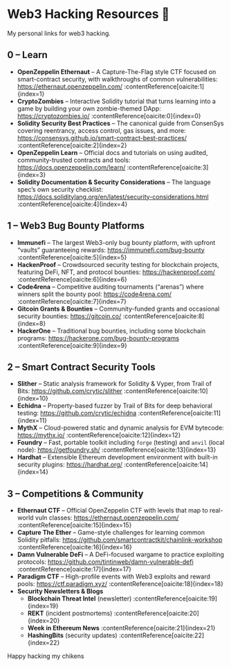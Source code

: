 # Web3 Hacking Resources 🔐

My personal links for web3 hacking.

## 0 – Learn

- **OpenZeppelin Ethernaut** – A Capture-The-Flag style CTF focused on smart-contract security, with walkthroughs of common vulnerabilities: https://ethernaut.openzeppelin.com/ :contentReference[oaicite:1]{index=1}  
- **CryptoZombies** – Interactive Solidity tutorial that turns learning into a game by building your own zombie-themed DApp: https://cryptozombies.io/ :contentReference[oaicite:0]{index=0}  
- **Solidity Security Best Practices** – The canonical guide from ConsenSys covering reentrancy, access control, gas issues, and more: https://consensys.github.io/smart-contract-best-practices/ :contentReference[oaicite:2]{index=2}  
- **OpenZeppelin Learn** – Official docs and tutorials on using audited, community-trusted contracts and tools: https://docs.openzeppelin.com/learn/ :contentReference[oaicite:3]{index=3}  
- **Solidity Documentation & Security Considerations** – The language spec’s own security checklist: https://docs.soliditylang.org/en/latest/security-considerations.html :contentReference[oaicite:4]{index=4}  

## 1 – Web3 Bug Bounty Platforms

- **Immunefi** – The largest Web3-only bug bounty platform, with upfront “vaults” guaranteeing rewards: https://immunefi.com/bug-bounty :contentReference[oaicite:5]{index=5}  
- **HackenProof** – Crowdsourced security testing for blockchain projects, featuring DeFi, NFT, and protocol bounties: https://hackenproof.com/ :contentReference[oaicite:6]{index=6}  
- **Code4rena** – Competitive auditing tournaments (“arenas”) where winners split the bounty pool: https://code4rena.com/ :contentReference[oaicite:7]{index=7}  
- **Gitcoin Grants & Bounties** – Community-funded grants and occasional security bounties: https://gitcoin.co/ :contentReference[oaicite:8]{index=8}  
- **HackerOne** – Traditional bug bounties, including some blockchain programs: https://hackerone.com/bug-bounty-programs :contentReference[oaicite:9]{index=9}  

## 2 – Smart Contract Security Tools

- **Slither** – Static analysis framework for Solidity & Vyper, from Trail of Bits: https://github.com/crytic/slither :contentReference[oaicite:10]{index=10}  
- **Echidna** – Property-based fuzzer by Trail of Bits for deep behavioral testing: https://github.com/crytic/echidna :contentReference[oaicite:11]{index=11}  
- **MythX** – Cloud-powered static and dynamic analysis for EVM bytecode: https://mythx.io/ :contentReference[oaicite:12]{index=12}  
- **Foundry** – Fast, portable toolkit including `forge` (testing) and `anvil` (local node): https://getfoundry.sh/ :contentReference[oaicite:13]{index=13}  
- **Hardhat** – Extensible Ethereum development environment with built-in security plugins: https://hardhat.org/ :contentReference[oaicite:14]{index=14}  

## 3 – Competitions & Community

- **Ethernaut CTF** – Official OpenZeppelin CTF with levels that map to real-world vuln classes: https://ethernaut.openzeppelin.com/ :contentReference[oaicite:15]{index=15}  
- **Capture The Ether** – Game-style challenges for learning common Solidity pitfalls: https://github.com/smartcontractkit/chainlink-workshop :contentReference[oaicite:16]{index=16}  
- **Damn Vulnerable DeFi** – A DeFi-focused wargame to practice exploiting protocols: https://github.com/tintinweb/damn-vulnerable-defi :contentReference[oaicite:17]{index=17}  
- **Paradigm CTF** – High-profile events with Web3 exploits and reward pools: https://ctf.paradigm.xyz/ :contentReference[oaicite:18]{index=18}  
- **Security Newsletters & Blogs**  
  - **Blockchain Threat Intel** (newsletter) :contentReference[oaicite:19]{index=19}  
  - **REKT** (incident postmortems) :contentReference[oaicite:20]{index=20}  
  - **Week in Ethereum News** :contentReference[oaicite:21]{index=21}  
  - **HashingBits** (security updates) :contentReference[oaicite:22]{index=22}  

Happy hacking my chikens

